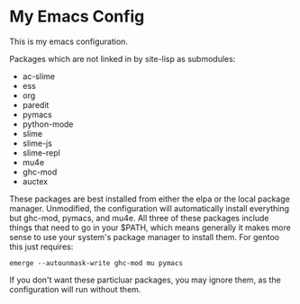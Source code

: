 # My Emacs Config

This is my emacs configuration.

Packages which are not linked in by site-lisp as submodules:

- ac-slime
- ess
- org
- paredit
- pymacs
- python-mode
- slime
- slime-js
- slime-repl
- mu4e
- ghc-mod
- auctex

These packages are best installed from either the elpa or the local
package manager. Unmodified, the configuration will automatically
install everything but ghc-mod, pymacs, and mu4e. All three of these
packages include things that need to go in your $PATH, which means
generally it makes more sense to use your system's package manager to
install them. For gentoo this just requires:

    emerge --autounmask-write ghc-mod mu pymacs

If you don't want these particluar packages, you may ignore them, as
the configuration will run without them.
